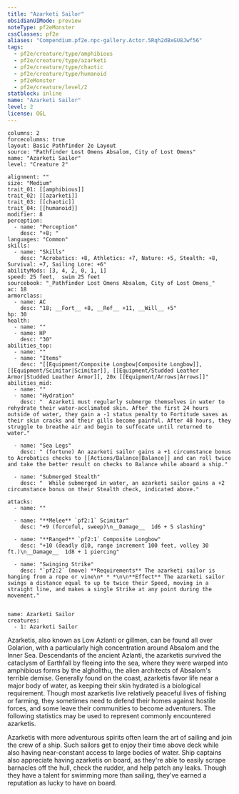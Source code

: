```yaml
---
title: "Azarketi Sailor"
obsidianUIMode: preview
noteType: pf2eMonster
cssClasses: pf2e
aliases: "Compendium.pf2e.npc-gallery.Actor.5Rqh2dBxGU8Jwf56" 
tags:
  - pf2e/creature/type/amphibious
  - pf2e/creature/type/azarketi
  - pf2e/creature/type/chaotic
  - pf2e/creature/type/humanoid
  - pf2eMonster
  - pf2e/creature/level/2
statblock: inline
name: "Azarketi Sailor"
level: 2
license: OGL
---
```


```statblock
columns: 2
forcecolumns: true
layout: Basic Pathfinder 2e Layout
source: "Pathfinder Lost Omens Absalom, City of Lost Omens"
name: "Azarketi Sailor"
level: "Creature 2"

alignment: ""
size: "Medium"
trait_01: [[amphibious]]
trait_02: [[azarketi]]
trait_03: [[chaotic]]
trait_04: [[humanoid]]
modifier: 8
perception:
  - name: "Perception"
    desc: "+8; "
languages: "Common"
skills:
  - name: "Skills"
    desc: "Acrobatics: +8, Athletics: +7, Nature: +5, Stealth: +8, Survival: +7, Sailing Lore: +6"
abilityMods: [3, 4, 2, 0, 1, 1]
speed: 25 feet,  swim 25 feet
sourcebook: "_Pathfinder Lost Omens Absalom, City of Lost Omens_"
ac: 18
armorclass:
  - name: AC
    desc: "18; __Fort__ +8, __Ref__ +11, __Will__ +5"
hp: 30
health:
  - name: ""
  - name: HP
    desc: "30"
abilities_top:
  - name: ""
  - name: "Items"
    desc: "[[Equipment/Composite Longbow|Composite Longbow]], [[Equipment/Scimitar|Scimitar]], [[Equipment/Studded Leather Armor|Studded Leather Armor]], 20x [[Equipment/Arrows|Arrows]]"
abilities_mid:
  - name: ""
  - name: "Hydration"
    desc: "  Azarketi must regularly submerge themselves in water to rehydrate their water-acclimated skin. After the first 24 hours outside of water, they gain a -1 status penalty to Fortitude saves as their skin cracks and their gills become painful. After 48 hours, they struggle to breathe air and begin to suffocate until returned to water."

  - name: "Sea Legs"
    desc: " (fortune) An azarketi sailor gains a +1 circumstance bonus to Acrobatics checks to [[Actions/Balance|Balance]] and can roll twice and take the better result on checks to Balance while aboard a ship."

  - name: "Submerged Stealth"
    desc: "  While submerged in water, an azarketi sailor gains a +2 circumstance bonus on their Stealth check, indicated above."

attacks:
  - name: ""

  - name: "**Melee** `pf2:1` Scimitar"
    desc: "+9 (forceful, sweep)\n__Damage__  1d6 + 5 slashing"

  - name: "**Ranged** `pf2:1` Composite Longbow"
    desc: "+10 (deadly d10, range increment 100 feet, volley 30 ft.)\n__Damage__  1d8 + 1 piercing"

  - name: "Swinging Strike"
    desc: "`pf2:2` (move) **Requirements** The azarketi sailor is hanging from a rope or vine\n* * *\n\n**Effect** The azarketi sailor swings a distance equal to up to twice their Speed, moving in a straight line, and makes a single Strike at any point during the movement."
 
```

```encounter-table
name: Azarketi Sailor
creatures:
  - 1: Azarketi Sailor
```



Azarketis, also known as Low Azlanti or gillmen, can be found all over Golarion, with a particularly high concentration around Absalom and the Inner Sea. Descendants of the ancient Azlanti, the azarketis survived the cataclysm of Earthfall by fleeing into the sea, where they were warped into amphibious forms by the alghollthu, the alien architects of Absalom's terrible demise. Generally found on the coast, azarketis favor life near a major body of water, as keeping their skin hydrated is a biological requirement. Though most azarketis live relatively peaceful lives of fishing or farming, they sometimes need to defend their homes against hostile forces, and some leave their communities to become adventurers. The following statistics may be used to represent commonly encountered azarketis.

Azarketis with more adventurous spirits often learn the art of sailing and join the crew of a ship. Such sailors get to enjoy their time above deck while also having near-constant access to large bodies of water. Ship captains also appreciate having azarketis on board, as they're able to easily scrape barnacles off the hull, check the rudder, and help patch any leaks. Though they have a talent for swimming more than sailing, they've earned a reputation as lucky to have on board.
